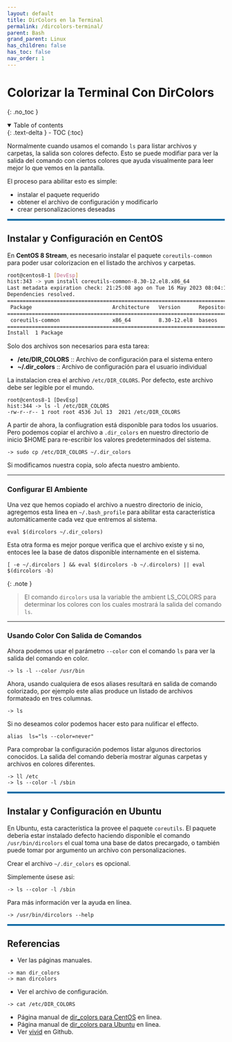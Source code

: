 ```yaml
---
layout: default
title: DirColors en la Terminal
permalink: /dircolors-terminal/
parent: Bash 
grand_parent: Linux
has_children: false
has_toc: false
nav_order: 1
---
```


# Colorizar la Terminal Con DirColors

{: .no_toc }

<details open markdown="block">
  <summary>
    Table of contents
  </summary>
  {: .text-delta }
- TOC
{:toc}
</details>


Normalmente cuando usamos el comando `ls` para listar archivos y carpetas, la salida son colores defecto.
Esto se puede modifiar para ver la salida del comando con ciertos colores que ayuda visualmente para leer mejor lo que vemos en la pantalla.

El proceso para abilitar esto es simple:
* instalar el paquete requerido
* obtener el archivo de configuración y modificarlo
* crear personalizaciones deseadas

<hr style=" border: 0; width: 100%; color:#0369a3; background-color:#0369a3; height: 4px;"/>

## Instalar y Configuración en CentOS

En **CentOS 8 Stream**, es necesario instalar el paquete `coreutils-common` para poder usar colorizacion en el listado the archivos y carpetas.
```bash
root@centos8-1 [DevEsp]
hist:343 -> yum install coreutils-common-8.30-12.el8.x86_64
Last metadata expiration check: 21:25:08 ago on Tue 16 May 2023 08:04:12 PM PDT.
Dependencies resolved.
================================================================================
 Package                          Architecture   Version      Repository   Size
================================================================================
 coreutils-common                 x86_64         8.30-12.el8  baseos    
================================================================================
Install  1 Package
```

Solo dos archivos son necesarios para esta tarea:

* **/etc/DIR_COLORS** :: Archivo de configuración para el sistema entero 
* **~/.dir_colors** :: Archivo de configuración para el usuario individual

La instalacion crea el archivo `/etc/DIR_COLORS`. 
Por defecto, este archivo debe ser legible por el mundo.
```
root@centos8-1 [DevEsp]
hist:344 -> ls -l /etc/DIR_COLORS
-rw-r--r-- 1 root root 4536 Jul 13  2021 /etc/DIR_COLORS
```

A partir de ahora, la confiugration está disponible para todos los usuarios. Pero podemos copiar el archivo a `.dir_colors` en nuestro directorio de inicio $HOME para re-escribir los valores predeterminados del sistema. 
```
-> sudo cp /etc/DIR_COLORS ~/.dir_colors
```
Si modificamos nuestra copia, solo afecta nuestro ambiento.

* * *
### Configurar El Ambiente

Una vez que hemos copiado el archivo a nuestro directorio de inicio, agregemos esta linea en `~/.bash_profile` para abilitar esta característica automáticamente cada vez que entremos al sistema.
```
eval $(dircolors ~/.dir_colors)    
```
Esta otra forma es mejor porque verifica que el archivo existe y si no, entoces lee la base de datos disponible internamente en el sistema.
```
[ -e ~/.dircolors ] && eval $(dircolors -b ~/.dircolors) || eval $(dircolors -b)
```

{: .note }
> El comando `dircolors` usa la variable the ambient LS_COLORS para determinar los colores con los cuales mostrará la salida del comando `ls`.

* * *
### Usando Color Con Salida de Comandos

Ahora podemos usar el parámetro `--color` con el comando `ls` para ver la salida del comando en color.
```
-> ls -l --color /usr/bin
```
Ahora, usando cualquiera de esos aliases resultará en salida de comando colorizado, por ejemplo este
alias produce un listado de archivos formateado en tres columnas.
```
-> ls
```
Si no deseamos color podemos hacer esto para nulificar el effecto.
```
alias  ls="ls --color=never"
```

Para comprobar la configuración podemos listar algunos directorios conocidos. La salida del comando debería mostrar algunas carpetas y archivos en colores diferentes.
```
-> ll /etc
-> ls --color -l /sbin
```

<hr style=" border: 0; width: 100%; color:#0369a3; background-color:#0369a3; height: 4px;"/>

## Instalar y Configuración en Ubuntu

En Ubuntu, esta característica la provee el paquete `coreutils`. El paquete deberia estar instalado defecto haciendo disponible el comando `/usr/bin/dircolors` el cual toma una base de datos precargado, o también puede tomar por argumento un archivo con personalizaciones.

Crear el archivo `~/.dir_colors` es opcional.

Simplemente úsese asi:
```
-> ls --color -l /sbin
```

Para más información ver la ayuda en línea.
```
-> /usr/bin/dircolors --help
```

<hr style=" border: 0; width: 100%; color:#0369a3; background-color:#0369a3; height: 4px;"/>

## Referencias

* Ver las páginas manuales.
```
-> man dir_colors
-> man dircolors
```

* Ver el archivo de configuración.
```
-> cat /etc/DIR_COLORS
```

* Página manual de [dir_colors para CentOS](https://linux.die.net/man/5/dir_colors) en linea.
* Página manual de [dir_colors para Ubuntu](https://manpages.ubuntu.com/manpages/trusty/man1/dircolors.1.html) en linea.
* Ver [vivid](https://github.com/sharkdp/vivid) en Github.